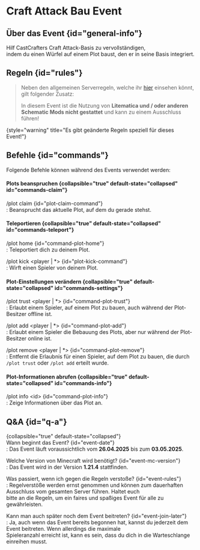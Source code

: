<primary-label ref="event-running"/>  
<secondary-label ref="ca-bau-event-mc-version"/>  
<secondary-label ref="ca-bau-event-date"/>  

# Craft Attack Bau Event


## Über das Event {id="general-info"}
Hilf CastCrafters Craft Attack-Basis zu vervollständigen,   
indem du einen Würfel auf einem Plot baust, den er in seine Basis integriert.



## Regeln {id="rules"}

> Neben den allgemeinen Serverregeln, welche ihr [hier](rules.md) einsehen k&ouml;nnt, gilt folgender Zusatz:
>
> In diesem Event ist die Nutzung von **Litematica und / oder anderen Schematic Mods nicht gestattet** und kann zu einem Ausschluss führen!
>
{style="warning" title="Es gibt geänderte Regeln speziell für dieses Event!"}



## Befehle {id="commands"}
Folgende Befehle können während des Events verwendet werden:

#### Plots beanspruchen {collapsible="true" default-state="collapsed" id="commands-claim"}

/plot claim {id="plot-claim-command"}  
: Beansprucht das aktuelle Plot, auf dem du gerade stehst.


#### Teleportieren {collapsible="true" default-state="collapsed" id="commands-teleport"}

/plot home {id="command-plot-home"}  
: Teleportiert dich zu deinem Plot.

/plot kick &lt;player | *&gt; {id="plot-kick-command"}  
: Wirft einen Spieler von deinem Plot.


#### Plot-Einstellungen verändern {collapsible="true" default-state="collapsed" id="commands-settings"}

/plot trust &lt;player | *&gt; {id="command-plot-trust"}  
: Erlaubt einem Spieler, auf einem Plot zu bauen, auch während der Plot-Besitzer offline ist.

/plot add &lt;player | *&gt; {id="command-plot-add"}  
: Erlaubt einem Spieler die Bebauung des Plots, aber nur während der Plot-Besitzer online ist.

/plot remove &lt;player | *&gt; {id="command-plot-remove"}  
: Entfernt die Erlaubnis für einen Spieler, auf dem Plot zu bauen, die durch `/plot trust` oder `/plot add` erteilt wurde.


#### Plot-Informationen abrufen {collapsible="true" default-state="collapsed" id="commands-info"}

/plot info &lt;id&gt; {id="command-plot-info"}  
: Zeige Informationen über das Plot an.



## Q&amp;A {id="q-a"}

{collapsible="true" default-state="collapsed"}  
Wann beginnt das Event? {id="event-date"}  
: Das Event läuft voraussichtlich vom **26.04.2025** bis zum **03.05.2025**.

Welche Version von Minecraft wird benötigt? {id="event-mc-version"}  
: Das Event wird in der Version **1.21.4** stattfinden.

Was passiert, wenn ich gegen die Regeln verstoße? {id="event-rules"}  
: Regelverstöße werden ernst genommen und können zum dauerhaften Ausschluss vom gesamten Server führen. Haltet euch  
bitte an die Regeln, um ein faires und spaßiges Event für alle zu gewährleisten.

Kann man auch später noch dem Event beitreten? {id="event-join-later"}  
: Ja, auch wenn das Event bereits begonnen hat, kannst du jederzeit dem Event beitreten. Wenn allerdings die maximale  
Spieleranzahl erreicht ist, kann es sein, dass du dich in die Warteschlange einreihen musst.